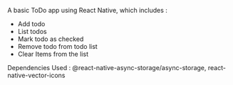 A basic ToDo app using React Native, which includes :
- Add todo
- List todos
- Mark todo as checked
- Remove todo from todo list
- Clear Items from the list

Dependencies Used :
@react-native-async-storage/async-storage,
react-native-vector-icons



